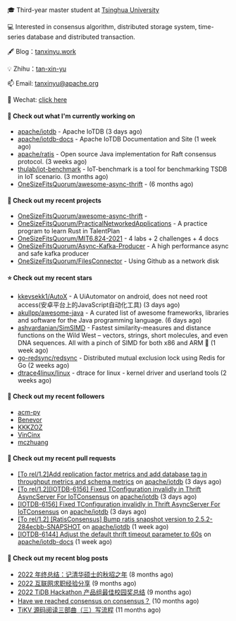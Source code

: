 🎓 Third-year master student at [Tsinghua University](https://www.tsinghua.edu.cn/)

💻 Interested in consensus algorithm, distributed storage system, time-series database and distributed transaction.

🖋 Blog：[tanxinyu.work](https://tanxinyu.work)

💡 Zhihu：[tan-xin-yu](https://www.zhihu.com/people/tan-xin-yu-22)

📫 Email: [tanxinyu@apache.org](mailto:tanxinyu@apache.org)

💬 Wechat: [click here](https://github.com/LebronAl/LebronAl/issues/1)

#### 👷 Check out what I'm currently working on

- [apache/iotdb](https://github.com/apache/iotdb) - Apache IoTDB (3 days ago)
- [apache/iotdb-docs](https://github.com/apache/iotdb-docs) - Apache IoTDB Documentation and Site (1 week ago)
- [apache/ratis](https://github.com/apache/ratis) - Open source Java implementation for Raft consensus protocol. (3 weeks ago)
- [thulab/iot-benchmark](https://github.com/thulab/iot-benchmark) - IoT-benchmark is a tool for benchmarking TSDB in IoT scenario. (3 months ago)
- [OneSizeFitsQuorum/awesome-async-thrift](https://github.com/OneSizeFitsQuorum/awesome-async-thrift) -  (6 months ago)

#### 🌱 Check out my recent projects

- [OneSizeFitsQuorum/awesome-async-thrift](https://github.com/OneSizeFitsQuorum/awesome-async-thrift) - 
- [OneSizeFitsQuorum/PracticalNetworkedApplications](https://github.com/OneSizeFitsQuorum/PracticalNetworkedApplications) - A practice program to learn Rust in TalentPlan
- [OneSizeFitsQuorum/MIT6.824-2021](https://github.com/OneSizeFitsQuorum/MIT6.824-2021) - 4 labs &#43; 2 challenges &#43; 4 docs
- [OneSizeFitsQuorum/Async-Kafka-Producer](https://github.com/OneSizeFitsQuorum/Async-Kafka-Producer) - A high performance async and safe kafka producer
- [OneSizeFitsQuorum/FilesConnector](https://github.com/OneSizeFitsQuorum/FilesConnector) - Using Github as a network disk

#### ⭐ Check out my recent stars

- [kkevsekk1/AutoX](https://github.com/kkevsekk1/AutoX) - A UiAutomator on android, does not need root access(安卓平台上的JavaScript自动化工具) (3 days ago)
- [akullpp/awesome-java](https://github.com/akullpp/awesome-java) - A curated list of awesome frameworks, libraries and software for the Java programming language. (6 days ago)
- [ashvardanian/SimSIMD](https://github.com/ashvardanian/SimSIMD) - Fastest similarity-measures and distance functions on the Wild West – vectors, strings, short molecules, and even DNA sequences. All with a pinch of SIMD for both x86 and ARM  📐 (1 week ago)
- [go-redsync/redsync](https://github.com/go-redsync/redsync) - Distributed mutual exclusion lock using Redis for Go (2 weeks ago)
- [dtrace4linux/linux](https://github.com/dtrace4linux/linux) - dtrace for linux - kernel driver and userland tools (2 weeks ago)

#### 👯 Check out my recent followers

- [acm-py](https://github.com/acm-py)
- [Benevor](https://github.com/Benevor)
- [KKKZOZ](https://github.com/KKKZOZ)
- [VinCinx](https://github.com/VinCinx)
- [mczhuang](https://github.com/mczhuang)

#### 🔨 Check out my recent pull requests

- [[To rel/1.2]Add replication factor metrics and add database tag in throughput metrics and schema metrics](https://github.com/apache/iotdb/pull/11154) on [apache/iotdb](https://github.com/apache/iotdb) (3 days ago)
- [[To rel/1.2][IOTDB-6156] Fixed TConfiguration invalidly in Thrift AsyncServer For IoTConsensus](https://github.com/apache/iotdb/pull/11146) on [apache/iotdb](https://github.com/apache/iotdb) (3 days ago)
- [[IOTDB-6156] Fixed TConfiguration invalidly in Thrift AsyncServer For IoTConsensus](https://github.com/apache/iotdb/pull/11145) on [apache/iotdb](https://github.com/apache/iotdb) (3 days ago)
- [[To rel/1.2] [RatisConsensus] Bump ratis snapshot version to 2.5.2-284ecbb-SNAPSHOT](https://github.com/apache/iotdb/pull/11100) on [apache/iotdb](https://github.com/apache/iotdb) (1 week ago)
- [[IOTDB-6144] Adjust the default thrift timeout parameter to 60s](https://github.com/apache/iotdb-docs/pull/90) on [apache/iotdb-docs](https://github.com/apache/iotdb-docs) (1 week ago)

#### 📜 Check out my recent blog posts

- [2022 年终总结：记清华硕士的秋招之年](https://tanxinyu.work/2022-annual-summary/) (8 months ago)
- [2022 互联网求职经验分享](https://tanxinyu.work/2022-internet-job-hunting-experience-sharing/) (9 months ago)
- [2022 TiDB Hackathon 产品组最佳校园奖总结](https://tanxinyu.work/2022-tidb-hackathon/) (9 months ago)
- [Have we reached consensus on consensus？](https://tanxinyu.work/have-we-reached-consensus-on-consensus/) (10 months ago)
- [TiKV 源码阅读三部曲（三）写流程](https://tanxinyu.work/tikv-source-code-reading-write/) (11 months ago)
